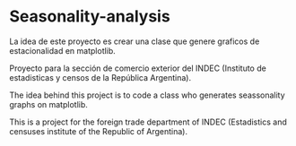 # Seasonality-analysis

La idea de este proyecto es crear una clase que genere graficos de estacionalidad en matplotlib.

Proyecto para la sección de comercio exterior del INDEC (Instituto de estadisticas y censos de la República Argentina).


The idea behind this project is to code a class who generates seassonality graphs on matplotlib.

This is a project for the foreign trade department of INDEC (Estadistics and censuses institute of the Republic of Argentina).
